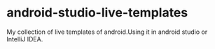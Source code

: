 android-studio-live-templates
=============================

My collection of live templates of android.Using it in android studio or IntelliJ IDEA.
